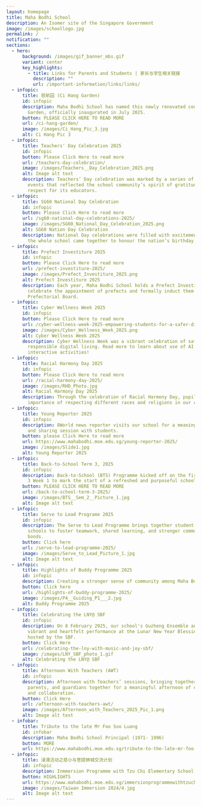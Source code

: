 ```yaml
---
layout: homepage
title: Maha Bodhi School
description: An Isomer site of the Singapore Government
image: /images/schoollogo.jpg
permalink: /
notification: ""
sections:
  - hero:
      background: /images/gif_banner_mbs.gif
      variant: center
      key_highlights:
        - title: Links for Parents and Students | 家长与学生相关链接
          description: ""
          url: /important-information/links/links/
  - infopic:
      title: 慈航园 (Ci Hang Garden)
      id: infopic
      description: Maha Bodhi School has named this newly renovated courtyard Ci Hang
        Garden, officially inaugurated in July 2025.
      button: PLEASE CLICK HERE TO READ MORE
      url: /ci-hang-garden/
      image: /images/Ci_Hang_Pic_3.jpg
      alt: Ci Hang Pic 3
  - infopic:
      title: Teachers' Day Celebration 2025
      id: infopic
      button: Please Click Here to read more
      url: /teachers-day-celebration/
      image: /images/Teachers__Day_Celebration_2025.png
      alt: Image alt text
      description: Teachers’ Day celebration was marked by a series of meaningful
        events that reflected the school community’s spirit of gratitude and
        respect for its educators.
  - infopic:
      title: SG60 National Day Celebration
      id: infopic
      button: Please Click Here to read more
      url: /sg60-national-day-celebrations-2025/
      image: /images/SG60_National_Day_Celebration_2025.png
      alt: SG60 Nation Day Celebration
      description: National Day celebrations were filled with excitement and pride as
        the whole school came together to honour the nation’s birthday.
  - infopic:
      title: Prefect Investiture 2025
      id: infopic
      button: Please Click Here to read more
      url: /prefect-investiture-2025/
      image: /images/Prefect_Investiture_2025.png
      alt: Prefect Investiture 2025
      description: Each year, Maha Bodhi School holds a Prefect Investiture to
        celebrate the appointment of prefects and formally induct them into the
        Prefectorial Board.
  - infopic:
      title: Cyber Wellness Week 2025
      id: infopic
      button: Please Click Here to read more
      url: /cyber-wellness-week-2025-empowering-students-for-a-safer-digital-world/
      image: /images/Cyber_Wellness_Week_2025.png
      alt: Cyber Wellness Week 2025
      description: Cyber Wellness Week was a vibrant celebration of safe and
        responsible digital living. Read more to learn about use of AI and the
        interactive activities!
  - infopic:
      title: Racial Harmony Day 2025
      id: infopic
      button: Please Click Here to read more
      url: /racial-harmony-day-2025/
      image: /images/RHD_Photo.jpg
      alt: Racial Harmony Day 2025
      description: Through the celebration of Racial Harmony Day, pupils learnt the
        importance of respecting different races and religions in our community.
  - infopic:
      title: Young Reporter 2025
      id: infopic
      description: 8World news reporter visits our school for a meaningful exchange
        and sharing session with students.
      button: please Click Here to read more
      url: https://www.mahabodhi.moe.edu.sg/young-reporter-2025/
      image: /images/Slide1.jpg
      alt: Young Reporter 2025
  - infopic:
      title: Back-to-School Term 3, 2025
      id: infopic
      description: Back-to-School (BTS) Programme kicked off on the first day of Term
        3 Week 1 to mark the start of a refreshed and purposeful school term.
      button: PLEASE CLICK HERE TO READ MORE
      url: /back-to-school-term-3-2025/
      image: /images/BTS__Sem_2__Picture_1.jpg
      alt: Image alt text
  - infopic:
      title: Serve to Lead Programe 2025
      id: infopic
      description: The Serve to Lead Programme brings together student leaders from
        schools to foster teamwork, shared learning, and stronger community
        bonds.
      button: Click here
      url: /serve-to-lead-programme-2025/
      image: /images/Serve_to_Lead_Picture_1.jpg
      alt: Image alt text
  - infopic:
      title: Highlights of Buddy Programme 2025
      id: infopic
      description: Creating a stronger sense of community among Maha Bodhians
      button: Click here
      url: /highlights-of-buddy-programme-2025/
      image: /images/P4__Guiding_P1___2.jpg
      alt: Buddy Programme 2025
  - infopic:
      title: Celebrating the LNY@ SBF
      id: infopic
      description: On 8 February 2025, our school's Guzheng Ensemble and Choir gave a
        vibrant and heartfelt performance at the Lunar New Year Blessing event
        hosted by the SBF.
      button: Click Here
      url: /celebrating-the-lny-with-music-and-joy-sbf/
      image: /images/LNY_SBF_photo_1.gif
      alt: Celebrating the LNY@ SBF
  - infopic:
      title: Afternoon With Teachers (AWT)
      id: infopic
      description: Afternoon with Teachers’ sessions, bringing together teachers,
        parents, and guardians together for a meaningful afternoon of connection
        and collaboration.
      button: Click Here
      url: /afternoon-with-teachers-awt/
      image: /images/Afternoon_with_Teachers_2025_Pic_1.png
      alt: Image alt text
  - infobar:
      title: Tribute to the late Mr Foo Soo Luang
      id: infobar
      description: Maha Bodhi School Principal (1971- 1996)
      button: MORE
      url: https://www.mahabodhi.moe.edu.sg/tribute-to-the-late-mr-foo-soo-luang/
  - infopic:
      title: 浸濡活动之慈小与菩提狮城交流计划
      id: infopic
      description: Inmmersion Programme with Tzu Chi Elementary School
      button: HIGHLIGHTS
      url: https://www.mahabodhi.moe.edu.sg/immersionprogrammewithtzuchi/
      image: /images/Taiwan Immersion 2024/4.jpg
      alt: Image alt text
---
```

